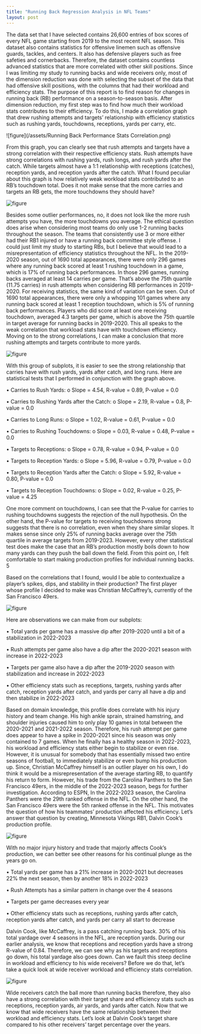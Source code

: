 ```yaml
---
title: "Running Back Regression Analysis in NFL Teams"
layout: post
---
```


  The data set that I have selected contains 26,600 entries of box scores of every NFL game starting from 2019 to the most recent NFL season. This dataset also contains statistics for offensive linemen such as offensive guards, tackles, and centers. It also has defensive players such as free safeties and cornerbacks. Therefore, the dataset contains countless advanced statistics that are more correlated with other skill positions. Since I was limiting my study to running backs and wide receivers only, most of the dimension reduction was done with selecting the subset of the data that had offensive skill positions, with the columns that had their workload and efficiency stats.
  The purpose of this report is to find reason for changes in running back (RB) performance on a season-to-season basis. After dimension reduction, my first step was to find how much their workload stats contributes to their efficiency. To do this, I made a correlation graph that drew rushing attempts and targets’ relationship with efficiency statistics such as rushing yards, touchdowns, receptions, yards per carry, etc.

![figure](/assets/Running Back Performance Stats Correlation.png)

  From this graph, you can clearly see that rush attempts and targets have a strong correlation with their respective efficiency stats. Rush attempts have strong correlations with rushing yards, rush longs, and rush yards after the catch. While targets almost have a 1:1 relationship with receptions (catches), reception yards, and reception yards after the catch. What I found peculiar about this graph is how relatively weak workload stats contributed to an RB’s touchdown total. Does it not make sense that the more carries and targets an RB gets, the more touchdowns they should have?

![figure](/assets/workload_eff_rb_corr.png)

  Besides some outlier performances, no, it does not look like the more rush attempts you have, the more touchdowns you average. The ethical question does arise when considering most teams do only use 1-2 running backs throughout the season. The teams that consistently use 3 or more either had their RB1 injured or have a running back committee style offense. I could just limit my study to starting RBs, but I believe that would lead to a misrepresentation of efficiency statistics throughout the NFL. In the 2019-2020 season, out of 1690 total appearances, there were only 296 games where any running back scored at least 1 rushing touchdown in a game, which is 17% of running back performances. In those 296 games, running backs averaged at least 14 carries per game. That’s above the 75th quartile (11.75 carries) in rush attempts when considering
  RB performances in 2019-2020. For receiving statistics, the same kind of variation can be seen. Out of 1690 total appearances, there were only a whopping 101 games where any running back scored at least 1 reception touchdown, which is 5% of running back performances. Players who did score at least one receiving touchdown, averaged 4.3 targets per game, which is above the 75th quartile in target average for running backs in 2019-2020. This all speaks to the weak correlation that workload stats have with touchdown efficiency. Moving on to the strong correlations, I can make a conclusion that more rushing attempts and targets contribute to more yards.

![figure](/assets/target_td_corr.png)

  With this group of subplots, it is easier to see the strong relationship that carries have with rush yards, yards after catch, and long runs. Here are statistical tests that I performed in conjunction with the graph above.
  
• Carries to Rush Yards:
  o Slope = 4.54, R-value = 0.89, P-value = 0.0

• Carries to Rushing Yards after the Catch:
  o Slope = 2.19, R-value = 0.8, P-value = 0.0

• Carries to Long Runs:
  o Slope = 1.02, R-value = 0.61, P-value = 0.0

• Carries to Rushing Touchdowns:
  o Slope = 0.03, R-value = 0.48, P-value = 0.0

• Targets to Receptions:
  o Slope = 0.78, R-value = 0.94, P-value = 0.0

• Targets to Reception Yards:
  o Slope = 5.96, R-value = 0.79, P-value = 0.0

• Targets to Reception Yards after the Catch:
  o Slope = 5.92, R-value = 0.80, P-value = 0.0

• Targets to Reception Touchdowns:
  o Slope = 0.02, R-value = 0.25, P-value = 4.25

  One more comment on touchdowns, I can see that the P-value for carries to rushing touchdowns suggests the rejection of the null hypothesis. On the other hand, the P-value for targets to receiving touchdowns strong suggests that there is no correlation, even when they share similar slopes. It makes sense since only 25% of running backs average over the 75th quartile in average targets from 2019-2023. However, every other statistical test does make the case that an RB’s production mostly boils down to how many yards can they push the ball down the field. From this point on, I felt comfortable to start making production profiles for individual running backs.
5

  Based on the correlations that I found, would I be able to contextualize a player’s spikes, dips, and stability in their production? The first player whose profile I decided to make was Christian McCaffrey’s, currently of the San Francisco 49ers.

![figure](/assets/mccaffrey_prod_prof_2019_2023.png)

Here are observations we can make from our subplots:

• Total yards per game has a massive dip after 2019-2020 until a bit of a stabilization in
2022-2023

• Rush attempts per game also have a dip after the 2020-2021 season with increase in
2022-2023

• Targets per game also have a dip after the 2019-2020 season with stabilization and
increase in 2022-2023

• Other efficiency stats such as receptions, targets, rushing yards after catch, reception
yards after catch, and yards per carry all have a dip and then stabilize in 2022-2023

  Based on domain knowledge, this profile does correlate with his injury history and team change. His high ankle sprain, strained hamstring, and shoulder injuries caused him to only play 10 games in total between the 2020-2021 and 2021-2022 season. Therefore, his rush attempt per game does appear to have a spike in 2020-2021 since his season was only contained to 7 games. When he finally has a healthy season in 2022-2023, his workload and efficiency stats either begin to stabilize or even rise. However, it is unusual for somebody that has essentially missed two entire seasons of football, to immediately stabilize or even bump his production up. Since, Christian McCaffrey himself is an outlier player on his own, I do think it would be a misrepresentation of the average starting RB, to quantify his return to form. However, his trade from the Carolina Panthers to the San Francisco 49ers, in the middle of the 2022-2023 season, begs for further investigation. According to ESPN, In the 2022-2023 season, the Carolina Panthers were the 29th ranked offense in the NFL. On the other hand, the San Francisco 49ers were the 5th ranked offense in the NFL. This motivates the question of how his teammates’ production affected his efficiency.
Let’s answer that question by creating, Minnesota Vikings RB1, Dalvin Cook’s production profile.

![figure](/assets/cook_prod_prof_2019_2023.png)

With no major injury history and trade that majorly affects Cook’s production, we can better see other reasons for his continual plunge as the years go on.

• Total yards per game has a 21% increase in 2020-2021 but decreases 22% the next season, then by another 18% in 2022-2023

• Rush Attempts has a similar pattern in change over the 4 seasons

• Targets per game decreases every year

• Other efficiency stats such as receptions, rushing yards after catch, reception yards after
catch, and yards per carry all start to decrease
  
  Dalvin Cook, like McCaffrey, is a pass catching running back. 30% of his total yardage over
4 seasons in the NFL, are reception yards. During our earlier analysis, we know that receptions and reception yards have a strong R-value of 0.84. Therefore, we can see why as his targets and receptions go down, his total yardage also goes down. Can we fault this steep decline in workload and efficiency to his wide receivers? Before we do that, let’s take a quick look at wide receiver workload and efficiency stats correlation.

![figure](/assets/wr_performance_corr.png)

  Wide receivers catch the ball more than running backs therefore, they also have a strong correlation with their target share and efficiency stats such as receptions, reception yards, air yards, and yards after catch. Now that we know that wide receivers have the same relationship between their workload and efficiency stats. Let’s look at Dalvin Cook’s target share compared to his other receivers’ target percentage over the years.

